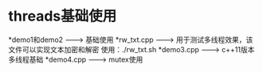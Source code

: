 # threads基础使用
*demo1和demo2 ---> 基础使用
*rw_txt.cpp ---> 用于测试多线程效果，该文件可以实现文本加密和解密
 使用：./rw_txt.sh
*demo3.cpp ---> c++11版本多线程基础
*demo4.cpp ---> mutex使用

